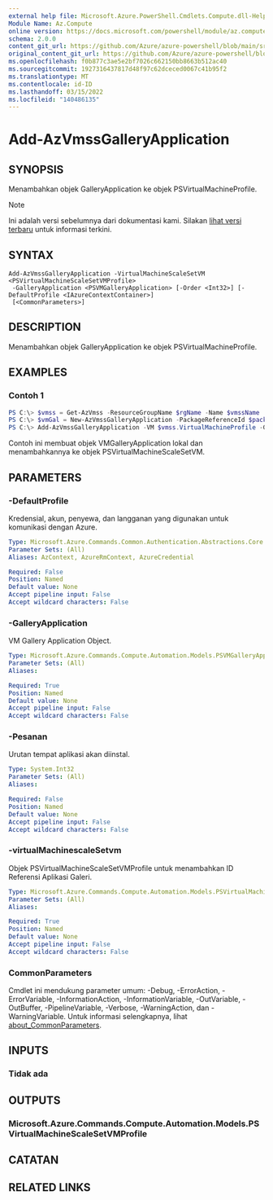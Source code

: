 ```yaml
---
external help file: Microsoft.Azure.PowerShell.Cmdlets.Compute.dll-Help.xml
Module Name: Az.Compute
online version: https://docs.microsoft.com/powershell/module/az.compute/add-azvmssgalleryapplication
schema: 2.0.0
content_git_url: https://github.com/Azure/azure-powershell/blob/main/src/Compute/Compute/help/Add-AzVmssGalleryApplication.md
original_content_git_url: https://github.com/Azure/azure-powershell/blob/main/src/Compute/Compute/help/Add-AzVmssGalleryApplication.md
ms.openlocfilehash: f0b877c3ae5e2bf7026c662150bb8663b512ac40
ms.sourcegitcommit: 1927316437817d48f97c62dceced0067c41b95f2
ms.translationtype: MT
ms.contentlocale: id-ID
ms.lasthandoff: 03/15/2022
ms.locfileid: "140486135"
---
```

# Add-AzVmssGalleryApplication

## SYNOPSIS
Menambahkan objek GalleryApplication ke objek PSVirtualMachineProfile.

> [!NOTE]
>Ini adalah versi sebelumnya dari dokumentasi kami. Silakan [lihat versi terbaru](/powershell/module/az.compute/add-azvmssgalleryapplication) untuk informasi terkini.

## SYNTAX

```
Add-AzVmssGalleryApplication -VirtualMachineScaleSetVM <PSVirtualMachineScaleSetVMProfile>
 -GalleryApplication <PSVMGalleryApplication> [-Order <Int32>] [-DefaultProfile <IAzureContextContainer>]
 [<CommonParameters>]
```

## DESCRIPTION
Menambahkan objek GalleryApplication ke objek PSVirtualMachineProfile.

## EXAMPLES

### Contoh 1
```powershell
PS C:\> $vmss = Get-AzVmss -ResourceGroupName $rgName -Name $vmssName
PS C:\> $vmGal = New-AzVmssGalleryApplication -PackageReferenceId $packageRefId -ConfigReferenceId $configRefId
PS C:\> Add-AzVmssGalleryApplication -VM $vmss.VirtualMachineProfile -GalleryApplication $vmGal -Order 1
```

Contoh ini membuat objek VMGalleryApplication lokal dan menambahkannya ke objek PSVirtualMachineScaleSetVM.

## PARAMETERS

### -DefaultProfile
Kredensial, akun, penyewa, dan langganan yang digunakan untuk komunikasi dengan Azure.

```yaml
Type: Microsoft.Azure.Commands.Common.Authentication.Abstractions.Core.IAzureContextContainer
Parameter Sets: (All)
Aliases: AzContext, AzureRmContext, AzureCredential

Required: False
Position: Named
Default value: None
Accept pipeline input: False
Accept wildcard characters: False
```

### -GalleryApplication
VM Gallery Application Object.

```yaml
Type: Microsoft.Azure.Commands.Compute.Automation.Models.PSVMGalleryApplication
Parameter Sets: (All)
Aliases:

Required: True
Position: Named
Default value: None
Accept pipeline input: False
Accept wildcard characters: False
```

### -Pesanan
Urutan tempat aplikasi akan diinstal.

```yaml
Type: System.Int32
Parameter Sets: (All)
Aliases:

Required: False
Position: Named
Default value: None
Accept pipeline input: False
Accept wildcard characters: False
```

### -virtualMachinescaleSetvm
Objek PSVirtualMachineScaleSetVMProfile untuk menambahkan ID Referensi Aplikasi Galeri.

```yaml
Type: Microsoft.Azure.Commands.Compute.Automation.Models.PSVirtualMachineScaleSetVMProfile
Parameter Sets: (All)
Aliases:

Required: True
Position: Named
Default value: None
Accept pipeline input: False
Accept wildcard characters: False
```

### CommonParameters
Cmdlet ini mendukung parameter umum: -Debug, -ErrorAction, -ErrorVariable, -InformationAction, -InformationVariable, -OutVariable, -OutBuffer, -PipelineVariable, -Verbose, -WarningAction, dan -WarningVariable. Untuk informasi selengkapnya, lihat [about_CommonParameters](http://go.microsoft.com/fwlink/?LinkID=113216).

## INPUTS

### Tidak ada

## OUTPUTS

### Microsoft.Azure.Commands.Compute.Automation.Models.PSVirtualMachineScaleSetVMProfile

## CATATAN

## RELATED LINKS
